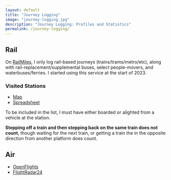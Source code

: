 ```yaml
---
layout: default
title: "Journey Logging"
image: "journey-logging.jpg"
description: "Journey Logging: Profiles and Statistics"
permalink: /journey-logging/
---
```


## Rail
On [RailMiles](https://yom.railmiles.me), I only log rail-based journeys (trains/trams/metro/etc), along with rail-replacement/supplemental buses, select people-movers, and waterbuses/ferries. I started using this service at the start of 2023.


### Visited Stations
- [Map](https://thomasr.dev/station-mapper/#gsheet)
- [Spreadsheet](https://docs.google.com/spreadsheets/d/1RD-5-8crKwORuKXBFUmFvfsBLY_4UsE08_duTvG-218/edit)

To be included in the list, I must have either boarded or alighted from a vehicle at the station.

**Stepping off a train and then stepping back on the same train does not count**, though waiting for the next train, or getting a train the in the opposite direction from another platform does count.


## Air
- [OpenFlights](https://openflights.org/user/yom)
- [FlightRadar24](https://my.flightradar24.com/imtom/)